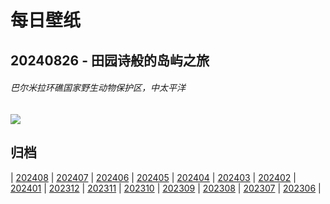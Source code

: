 # 每日壁纸

## 20240826 - 田园诗般的岛屿之旅

###### 巴尔米拉环礁国家野生动物保护区，中太平洋

![](https://www.bing.com/th?id=OHR.PalmyraAtoll_ZH-CN1814325540_UHD.jpg)

## 归档

| [202408](/202408/README.md)
| [202407](/202407/README.md)
| [202406](/202406/README.md)
| [202405](/202405/README.md)
| [202404](/202404/README.md)
| [202403](/202403/README.md)
| [202402](/202402/README.md)
| [202401](/202401/README.md)
| [202312](/202312/README.md)
| [202311](/202311/README.md)
| [202310](/202310/README.md)
| [202309](/202309/README.md)
| [202308](/202308/README.md)
| [202307](/202307/README.md)
| [202306](/202306/README.md)
|